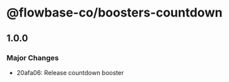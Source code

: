 # @flowbase-co/boosters-countdown

## 1.0.0

### Major Changes

- 20afa06: Release countdown booster
